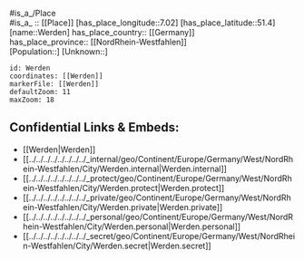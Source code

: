 ﻿---
location: [51.4,7.02] 
mapzoom: [7,12] 
mapmarker: city 
type: City
tags:
- geo/City


SpocWebEntityId: 35546
isDeleted: false
confidential: public

---
#is_a_/Place  
#is_a_ :: [[Place]] 
[has_place_longitude::7.02] 
[has_place_latitude::51.4] 
[name::Werden] 
has_place_country:: [[Germany]]  
has_place_province:: [[NordRhein-Westfahlen]]  
[Population::] 
[Unknown::] 


```leaflet
id: Werden
coordinates: [[Werden]] 
markerFile: [[Werden]] 
defaultZoom: 11 
maxZoom: 18
```


## Confidential Links & Embeds: 
- [[Werden|Werden]]  
- [[../../../../../../../../_internal/geo/Continent/Europe/Germany/West/NordRhein-Westfahlen/City/Werden.internal|Werden.internal]] 
- [[../../../../../../../../_protect/geo/Continent/Europe/Germany/West/NordRhein-Westfahlen/City/Werden.protect|Werden.protect]] 
- [[../../../../../../../../_private/geo/Continent/Europe/Germany/West/NordRhein-Westfahlen/City/Werden.private|Werden.private]] 
- [[../../../../../../../../_personal/geo/Continent/Europe/Germany/West/NordRhein-Westfahlen/City/Werden.personal|Werden.personal]] 
- [[../../../../../../../../_secret/geo/Continent/Europe/Germany/West/NordRhein-Westfahlen/City/Werden.secret|Werden.secret]] 
